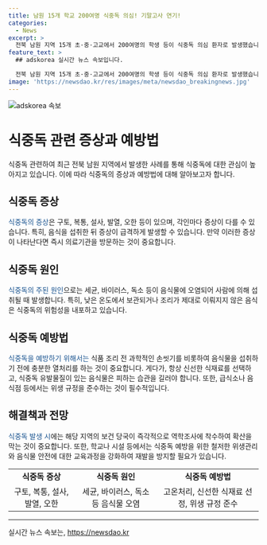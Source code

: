 ```yaml
---
title: 남원 15개 학교 200여명 식중독 의심! 기말고사 연기!
categories:
  - News
excerpt: >
  전북 남원 지역 15개 초·중·고교에서 200여명의 학생 등이 식중독 의심 환자로 발생했습니다. 방역 당국은 역학조사를 진행하고, 학교들은 재량휴업이나 기말고사 연기 등 학사 일정을 조정했습니다. 학부모들은 학교 등교 후 학생들이 구토하고 몸살에 시달렸다고 전하며, 학교의 급식실 방역과 식단표 점검 등 예방 조치가 이뤄졌습니다. 지역 보건소는 역학조사에 착수하여 학교 급식실과 환경 검체를 조사 중이며, 일부 학교는 재량휴업과 단축수업, 기말시험 연기 등 학사 일정을 조정하고 있습니다.
feature_text: >
  ## adskorea 실시간 뉴스 속보입니다.

  전북 남원 지역 15개 초·중·고교에서 200여명의 학생 등이 식중독 의심 환자로 발생했습니다. 방역 당국은 역학조사를 진행하고, 학교들은 재량휴업이나 기말고사 연기 등 학사 일정을 조정했습니다. 학부모들은 학교 등교 후 학생들이 구토하고 몸살에 시달렸다고 전하며, 학교의 급식실 방역과 식단표 점검 등 예방 조치가 이뤄졌습니다. 지역 보건소는 역학조사에 착수하여 학교 급식실과 환경 검체를 조사 중이며, 일부 학교는 재량휴업과 단축수업, 기말시험 연기 등 학사 일정을 조정하고 있습니다.
image: 'https://newsdao.kr/res/images/meta/newsdao_breakingnews.jpg'
---
```


<p><img src="https://newsdao.kr/res/images/meta/newsdao_breakingnews.jpg" alt="adskorea 속보" /></p>

<h1>식중독 관련 증상과 예방법</h1>

<p data-ke-size="size16">식중독 관련하여 최근 전북 남원 지역에서 발생한 사례를 통해 식중독에 대한 관심이 높아지고 있습니다. 이에 따라 식중독의 증상과 예방법에 대해 알아보고자 합니다.</p>

<h2 data-ke-size="size26">식중독 증상</h2>

<p><span style="color: #1a5490;">식중독의 증상</span>은 구토, 복통, 설사, 발열, 오한 등이 있으며, 각인마다 증상이 다를 수 있습니다. 특히, 음식을 섭취한 뒤 증상이 급격하게 발생할 수 있습니다. 만약 이러한 증상이 나타난다면 즉시 의료기관을 방문하는 것이 중요합니다.</p>

<h2 data-ke-size="size26">식중독 원인</h2>

<p><span style="color: #1a5490;">식중독의 주된 원인</span>으로는 세균, 바이러스, 독소 등이 음식물에 오염되어 사람에 의해 섭취될 때 발생합니다. 특히, 낮은 온도에서 보관되거나 조리가 제대로 이뤄지지 않은 음식은 식중독의 위험성을 내포하고 있습니다.</p>

<h2 data-ke-size="size26">식중독 예방법</h2>

<p><span style="color: #1a5490;">식중독을 예방하기 위해서는</span> 식품 조리 전 과학적인 손씻기를 비롯하여 음식물을 섭취하기 전에 충분한 열처리를 하는 것이 중요합니다. 게다가, 항상 신선한 식재료를 선택하고, 식중독 유발물질이 있는 음식물은 피하는 습관을 길러야 합니다. 또한, 급식소나 음식점 등에서는 위생 규정을 준수하는 것이 필수적입니다.</p>

<h2 data-ke-size="size26">해결책과 전망</h2>

<p><span style="color: #1a5490;">식중독 발생 시</span>에는 해당 지역의 보건 당국이 즉각적으로 역학조사에 착수하여 확산을 막는 것이 중요합니다. 또한, 학교나 시설 등에서는 식중독 예방을 위한 철저한 위생관리와 음식물 안전에 대한 교육과정을 강화하여 재발을 방지할 필요가 있습니다.</p>

<table>
    <tbody>
        <tr>
            <td style="text-align: center; height: 17px;"><b>식중독 증상</b></td>
            <td style="text-align: center; height: 17px;"><b>식중독 원인</b></td>
            <td style="text-align: center; height: 17px;"><b>식중독 예방법</b></td>
        </tr>
        <tr>
            <td style="text-align: center; height: 17px;">구토, 복통, 설사, 발열, 오한</td>
            <td style="text-align: center; height: 17px;">세균, 바이러스, 독소 등 음식물 오염</td>
            <td style="text-align: center; height: 17px;">고온처리, 신선한 식재료 선정, 위생 규정 준수</td>
        </tr>
    </tbody>
</table>

<p><hr></p>
실시간 뉴스 속보는, <a href="https://newsdao.kr" rel="dofollow">https://newsdao.kr</a>


